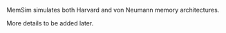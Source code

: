 MemSim simulates both Harvard and von Neumann memory architectures.

More details to be added later.